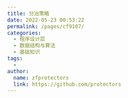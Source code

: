 ```yaml
---
title: 分治策略
date: 2022-05-23 00:53:22
permalink: /pages/cf9107/
categories:
  - 程序设计层
  - 数据结构与算法
  - 基础知识
tags:
  - 
author: 
  name: zfprotectors
  link: https://github.com/protectors
---
```

